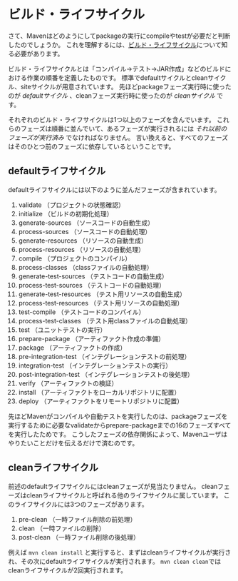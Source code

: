 # ビルド・ライフサイクル

さて、Mavenはどのようにしてpackageの実行にcompileやtestが必要だと判断したのでしょうか。
これを理解するには、[ビルド・ライフサイクル][1]について知る必要があります。

ビルド・ライフサイクルとは「コンパイル→テスト→JAR作成」などのビルドにおける作業の順番を定義したものです。
標準でdefaultサイクルとcleanサイクル、siteサイクルが用意されています。
先ほどpackageフェーズ実行時に使ったのが *defaultサイクル* 、cleanフェーズ実行時に使ったのが *cleanサイクル* です。

それぞれのビルド・ライフサイクルは1つ以上のフェーズを含んでいます。
これらのフェーズは順番に並んでいて、あるフェーズが実行されるには *それ以前のフェーズが実行済み* でなければなりません。
言い換えると、すべてのフェーズはそのひとつ前のフェーズに依存しているということです。

## defaultライフサイクル

defaultライフサイクルには以下のように並んだフェーズが含まれています。

1. validate （プロジェクトの状態確認）
2. initialize （ビルドの初期化処理）
3. generate-sources （ソースコードの自動生成）
4. process-sources （ソースコードの自動処理）
5. generate-resources （リソースの自動生成）
6. process-resources （リソースの自動処理）
7. compile （プロジェクトのコンパイル）
8. process-classes （classファイルの自動処理）
9. generate-test-sources （テストコードの自動生成）
10. process-test-sources （テストコードの自動処理）
11. generate-test-resources （テスト用リソースの自動生成）
12. process-test-resources （テスト用リソースの自動処理）
13. test-compile （テストコードのコンパイル）
14. process-test-classes （テスト用classファイルの自動処理）
15. test （ユニットテストの実行）
16. prepare-package （アーティファクト作成の準備）
17. package （アーティファクトの作成）
18. pre-integration-test （インテグレーションテストの前処理）
19. integration-test （インテグレーションテストの実行）
20. post-integration-test （インテグレーションテストの後処理）
21. verify （アーティファクトの検証）
22. install （アーティファクトをローカルリポジトリに配置）
23. deploy （アーティファクトをリモートリポジトリに配置）

先ほどMavenがコンパイルや自動テストを実行したのは、packageフェーズを実行するために必要なvalidateからprepare-packageまでの16のフェーズすべてを実行したためです。
こうしたフェーズの依存関係によって、Mavenユーザはやりたいことだけを伝えるだけで済むのです。

## cleanライフサイクル

前述のdefaultライフサイクルにはcleanフェーズが見当たりません。
cleanフェーズはcleanライフサイクルと呼ばれる他のライフサイクルに属しています。
このライフサイクルには3つのフェーズがあります。

1. pre-clean （一時ファイル削除の前処理）
2. clean （一時ファイルの削除）
3. post-clean （一時ファイル削除の後処理）

例えば `mvn clean install` と実行すると、まずはcleanライフサイクルが実行され、その次にdefaultライフサイクルが実行されます。
`mvn clean clean`ではcleanライフサイクルが2回実行されます。

[1]: http://maven.apache.org/guides/introduction/introduction-to-the-lifecycle.html "Introduction to the Build Lifecycle"
